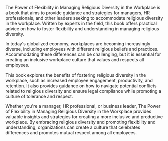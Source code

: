 The Power of Flexibility in Managing Religious Diversity in the Workplace is a book that aims to provide guidance and strategies for managers, HR professionals, and other leaders seeking to accommodate religious diversity in the workplace. Written by experts in the field, this book offers practical advice on how to foster flexibility and understanding in managing religious diversity.

In today's globalized economy, workplaces are becoming increasingly diverse, including employees with different religious beliefs and practices. Accommodating these differences can be challenging, but it is essential for creating an inclusive workplace culture that values and respects all employees.

This book explores the benefits of fostering religious diversity in the workplace, such as increased employee engagement, productivity, and retention. It also provides guidance on how to navigate potential conflicts related to religious diversity and ensure legal compliance while promoting a culture of tolerance and respect.

Whether you're a manager, HR professional, or business leader, The Power of Flexibility in Managing Religious Diversity in the Workplace provides valuable insights and strategies for creating a more inclusive and productive workplace. By embracing religious diversity and promoting flexibility and understanding, organizations can create a culture that celebrates differences and promotes mutual respect among all employees.

